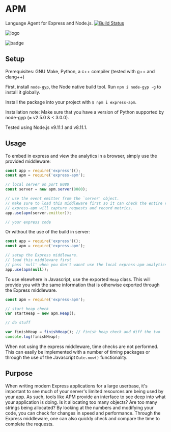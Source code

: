 # APM

Language Agent for Express and Node.js.
[![Build Status](https://travis-ci.com/Avuxo/APM.svg?branch=master)](https://travis-ci.com/Avuxo/APM)

![logo](https://i.imgur.com/EDZ0bTE.png)

![badge](https://nodei.co/npm/express-apm.png)

## Setup

Prerequisites: GNU Make, Python, a c++ compiler (tested with g++ and clang++)

First, install `node-gyp`, the Node native build tool. Run `npm i node-gyp -g` to install it globally.

Install the package into your project with `$ npm i express-apm`.

Installation note: Make sure that you have a version of Python supported by node-gyp (= v2.5.0 & < 3.0.0).

Tested using Node.js v9.11.1 and v8.11.1.

## Usage

To embed in express and view the analytics in a browser, simply use the provided middleware:

```js
const app = require('express')();
const apm = require('express-apm');

// local server on port 8080
const server = new apm.server(8080);

// use the event emitter from the `server' object.
// make sure to load this middleware first so it can check the entire request.
// express-apm will capture requests and record metrics.
app.use(apm(server.emitter));

// your express code
```

Or without the use of the build in server:

```js
const app = require('express')();
const apm = require('express-apm');

// setup the Express middleware.
// load this middleware first
// pass `null' when you don't wannt use the local express-apm analytics server.
app.use(apm(null));
```

To use elsewhere in Javascript, use the exported `Heap` class. This will provide you with the same information that is otherwise exported through the Express middleware.

```js
const apm = require('express-apm');

// start heap check
var startHeap = new apm.Heap();

// do stuff

var finishHeap = finishHeap(); // finish heap check and diff the two
console.log(finishHeap);
```

When not using the express middleware, time checks are not performed. This can easily be implemented with a number of timing packages or through the use of the Javascript `Date.now()` functionality.

## Purpose

When writing modern Express applications for a large userbase, it's important to see much of your server's limited resources are being used by your app. As such, tools like APM provide an interface to see deep into what your application is doing. Is it allocating too many objects? Are too many strings being allocated? By looking at the numbers and modifying your code, you can check for changes in speed and performance. Through the Express middleware, one can also quickly check and compare the time to complete the requests.